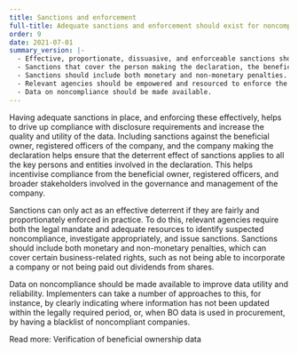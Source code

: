 ```yaml
---
title: Sanctions and enforcement
full-title: Adequate sanctions and enforcement should exist for noncompliance
order: 9
date: 2021-07-01
summary_version: |-
  - Effective, proportionate, dissuasive, and enforceable sanctions should exist for noncompliance with disclosure requirements, including for non-submission, late submission, incomplete submission, or false submission.
  - Sanctions that cover the person making the declaration, the beneficial owner, registered officers of the company, and the declaring company should be considered.
  - Sanctions should include both monetary and non-monetary penalties.
  - Relevant agencies should be empowered and resourced to enforce the sanctions that exist for noncompliance.
  - Data on noncompliance should be made available.
---
```


Having adequate sanctions in place, and enforcing these effectively, helps to drive up compliance with disclosure requirements and increase the quality and utility of the data. Including sanctions against the beneficial owner, registered officers of the company, and the company making the declaration helps ensure that the deterrent effect of sanctions applies to all the key persons and entities involved in the declaration. This helps incentivise compliance from the beneficial owner, registered officers, and broader stakeholders involved in the governance and management of the company.

Sanctions can only act as an effective deterrent if they are fairly and proportionately enforced in practice. To do this, relevant agencies require both the legal mandate and adequate resources to identify suspected noncompliance, investigate appropriately, and issue sanctions. Sanctions should include both monetary and non-monetary penalties, which can cover certain business-related rights, such as not being able to incorporate a company or not being paid out dividends from shares.

Data on noncompliance should be made available to improve data utility and reliability. Implementers can take a number of approaches to this, for instance, by clearly indicating where information has not been updated within the legally required period, or, when BO data is used in procurement, by having a blacklist of noncompliant companies.

Read more: Verification of beneficial ownership data